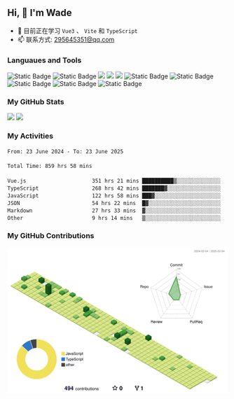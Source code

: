 ## Hi, 👋 I'm Wade

- 🌱 目前正在学习 `Vue3` 、 `Vite` 和 `TypeScript`
- 📫 联系方式: 295645351@qq.com

### Languaues and Tools

<span > 
  <img alt="Static Badge" src="https://img.shields.io/badge/Vue-%2342b883?style=flat-square&logo=Vue&logoColor=%23fff"> 
  <img alt="Static Badge" src="https://img.shields.io/badge/TypeScript-%230072b3?style=flat-square&logo=TypeScript&logoColor=%23fff"> 
  <img src="https://img.shields.io/badge/-JavaScript-F7DF1E?style=flat-square&logo=javascript&logoColor=white" /> 
  <img src="https://img.shields.io/badge/-HTML5-E34F26?style=flat-square&logo=html5&logoColor=white" /> 
  <img src="https://img.shields.io/badge/-CSS3-1572B6?style=flat-square&logo=css3" /> 
  <img alt="Static Badge" src="https://img.shields.io/badge/Webpack-%230072b3?style=flat-square&logo=webpack&logoColor=%23fff"> 
  <img alt="Static Badge" src="https://img.shields.io/badge/Vite-%239a60fe?style=flat-square&logo=vite&logoColor=%23fff"> 
  <img alt="Static Badge" src="https://img.shields.io/badge/Sass-%23c66394?style=flat-square&logo=Sass&logoColor=%23fff"> 
  <img alt="Static Badge" src="https://img.shields.io/badge/Visual_Studio_Code-007ACC?style=flat-square&logo=Visual-Studio-Code&logoColor=white"> 
  <img alt="Static Badge" src="https://img.shields.io/badge/Git-F05032?style=flat-square&logo=Git&logoColor=white">  
</span>


### My GitHub Stats

<div align="left">
  <img src="https://github-readme-stats.vercel.app/api?username=Cwd295645351&show_icons=true" /> 
  <img src="https://github-readme-stats.vercel.app/api/top-langs/?username=Cwd295645351&layout=compact&langs_count=6&text_color=000&icon_color=fff&theme=graywhite" />
</div>

### My Activities

<!--START_SECTION:waka-->

```txt
From: 23 June 2024 - To: 23 June 2025

Total Time: 859 hrs 58 mins

Vue.js                     351 hrs 21 mins ██████████▒░░░░░░░░░░░░░░   40.86 %
TypeScript                 268 hrs 42 mins ███████▓░░░░░░░░░░░░░░░░░   31.25 %
JavaScript                 122 hrs 58 mins ███▓░░░░░░░░░░░░░░░░░░░░░   14.30 %
JSON                       54 hrs 22 mins  █▓░░░░░░░░░░░░░░░░░░░░░░░   06.32 %
Markdown                   27 hrs 33 mins  ▓░░░░░░░░░░░░░░░░░░░░░░░░   03.20 %
Other                      9 hrs 14 mins   ▒░░░░░░░░░░░░░░░░░░░░░░░░   01.08 %
```

<!--END_SECTION:waka-->

### My GitHub Contributions

![](./profile-3d-contrib/profile-green-animate.svg)
